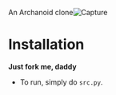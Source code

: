 

An Archanoid clone![Capture](https://github.com/X64X2/retardedman/assets/81354428/1dbd69c3-374e-467d-8718-88ae8a2fe7d8)



# Installation

**Just fork me, daddy**

- To run, simply do `src.py`.






